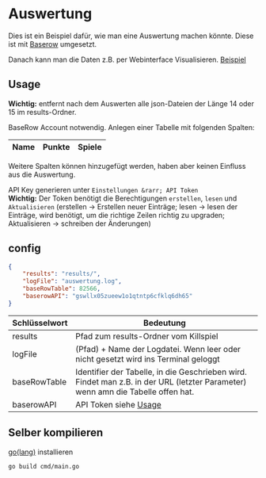# Auswertung

Dies ist ein Beispiel dafür, wie man eine Auswertung machen könnte.
Diese ist mit [Baserow](https://baserow.io) umgesetzt.

Danach kann man die Daten z.B. per Webinterface Visualisieren. [Beispiel](https://5WlzxEP.github.io/Killspiel)

## Usage

**Wichtig:** entfernt nach dem Auswerten alle json-Dateien der Länge 14 oder 15 im results-Ordner. 

BaseRow Account notwendig.
Anlegen einer Tabelle mit folgenden Spalten:  

| Name | Punkte | Spiele |
|------|--------|--------|

Weitere Spalten können hinzugefügt werden, haben aber keinen Einfluss aus die Auswertung.

API Key generieren unter `Einstellungen &rarr; API Token`  
**Wichtig:** Der Token benötigt die Berechtigungen `erstellen`, `lesen` und `Aktualisieren` (erstellen &rarr; Erstellen neuer Einträge; lesen &rarr; lesen der Einträge, wird benötigt, um die richtige Zeilen richtig zu upgraden; Aktualisieren &rarr; schreiben der Änderungen)  

## config

```json
{
    "results": "results/",
    "logFile": "auswertung.log",
    "baseRowTable": 82566,
    "baserowAPI": "gswllx05zueew1o1qtntp6cfklq6dh65"
}
```

| Schlüsselwort | Bedeutung                                                                                                                       |
|---------------|---------------------------------------------------------------------------------------------------------------------------------|
| results       | Pfad zum results-Ordner vom Killspiel                                                                                           |
| logFile       | (Pfad) + Name der Logdatei. Wenn leer oder nicht gesetzt wird ins Terminal geloggt                                              |
| baseRowTable  | Identifier der Tabelle, in die Geschrieben wird. Findet man z.B. in der URL (letzter Parameter) wenn amn die Tabelle offen hat. |
| baserowAPI    | API Token siehe [Usage](#usage)                                                                                                 |

## Selber kompilieren

[go(lang)](https://go.dev/dl/) installieren

```bash
go build cmd/main.go
```
